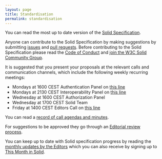```yaml
---
layout: page
title: Standardisation
permalink: standardisation
---
```


You can read the most up to date version of the [Solid Specification](https://solid.github.io/specification/).

Anyone can contribute to the Solid Specification by making suggestions by submitting [issues](https://github.com/solid/specification/issues) and [pull requests](https://github.com/solid/specification/pulls). Before contributing to the Solid Specification please read the [Code of Conduct](https://github.com/solid/process/blob/master/code-of-conduct.md) and [join the W3C Solid Community Group](https://www.w3.org/community/solid/). 

It is suggested that you present your proposals at the relevant calls and communication channels, which include the following weekly recurring meetings: 
* Mondays at 1600 CEST Authentication Panel on [this line](https://inrupt.my.webex.com/inrupt.my/j.php?MTID=m131f1588eb27afc298276f1cbf077a79)
* Mondays at 2130 CEST Interoperability Panel on [this line](https://global.gotomeeting.com/join/620786365) 
* Wednesday at 1600 CEST Authorization Panel
* Wednesday at 1700 CEST Solid Team 
* Friday at 1400 CEST Editors Call on [this line](https://meet.zrh.init7.net/solid-specification)

You can read a [record of call agendas and minutes](https://www.w3.org/community/solid/wiki/Meetings). 

For suggestions to be approved they go through an [Editorial review process](https://github.com/solid/process). 

You can keep up to date with Solid specification progress by reading the [monthly updates by the Editors](https://www.w3.org/community/solid/wiki/Main_Page) which you can also receive by signing up to [This Month in Solid](https://solidproject.org/newsletter). 
